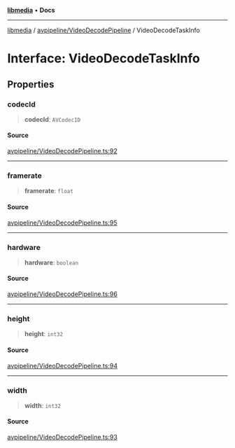 [**libmedia**](../../../README.md) • **Docs**

***

[libmedia](../../../README.md) / [avpipeline/VideoDecodePipeline](../README.md) / VideoDecodeTaskInfo

# Interface: VideoDecodeTaskInfo

## Properties

### codecId

> **codecId**: `AVCodecID`

#### Source

[avpipeline/VideoDecodePipeline.ts:92](https://github.com/zhaohappy/libmedia/blob/83708827f1f74f03ced670ca9bc2d9d1e5e5366a/src/avpipeline/VideoDecodePipeline.ts#L92)

***

### framerate

> **framerate**: `float`

#### Source

[avpipeline/VideoDecodePipeline.ts:95](https://github.com/zhaohappy/libmedia/blob/83708827f1f74f03ced670ca9bc2d9d1e5e5366a/src/avpipeline/VideoDecodePipeline.ts#L95)

***

### hardware

> **hardware**: `boolean`

#### Source

[avpipeline/VideoDecodePipeline.ts:96](https://github.com/zhaohappy/libmedia/blob/83708827f1f74f03ced670ca9bc2d9d1e5e5366a/src/avpipeline/VideoDecodePipeline.ts#L96)

***

### height

> **height**: `int32`

#### Source

[avpipeline/VideoDecodePipeline.ts:94](https://github.com/zhaohappy/libmedia/blob/83708827f1f74f03ced670ca9bc2d9d1e5e5366a/src/avpipeline/VideoDecodePipeline.ts#L94)

***

### width

> **width**: `int32`

#### Source

[avpipeline/VideoDecodePipeline.ts:93](https://github.com/zhaohappy/libmedia/blob/83708827f1f74f03ced670ca9bc2d9d1e5e5366a/src/avpipeline/VideoDecodePipeline.ts#L93)
